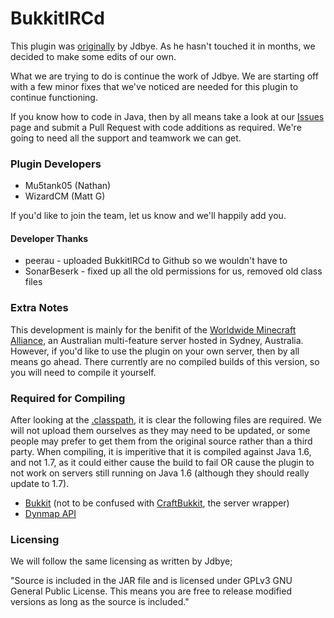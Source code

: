 BukkitIRCd
=============

This plugin was [originally](http://dev.bukkit.org/server-mods/bukkitircd) by Jdbye. As he hasn't touched it in months, we decided to make some edits of our own.

What we are trying to do is continue the work of Jdbye. We are starting off with a few minor fixes that we've noticed are needed for this plugin to continue functioning.

If you know how to code in Java, then by all means take a look at our [Issues](https://github.com/WMCAlliance/BukkitIRCd/issues) page and submit a Pull Request with code additions as required. We're going to need all the support and teamwork we can get.

### Plugin Developers

* Mu5tank05 (Nathan)
* WizardCM (Matt G)

If you'd like to join the team, let us know and we'll happily add you.

#### Developer Thanks

* peerau - uploaded BukkitIRCd to Github so we wouldn't have to
* SonarBeserk - fixed up all the old permissions for us, removed old class files

### Extra Notes

This development is mainly for the benifit of the [Worldwide Minecraft Alliance](http://wma.im), an Australian multi-feature server hosted in Sydney, Australia. However, if you'd like to use the plugin on your own server, then by all means go ahead. There currently are no compiled builds of this version, so you will need to compile it yourself.

### Required for Compiling

After looking at the [.classpath](https://github.com/nathanblaney/BukkitIRCd/blob/master/.classpath), it is clear the following files are required. We will not upload them ourselves as they may need to be updated, or some people may prefer to get them from the original source rather than a third party. When compiling, it is imperitive that it is compiled against Java 1.6, and not 1.7, as it could either cause the build to fail OR cause the plugin to not work on servers still running on Java 1.6 (although they should really update to 1.7).

* [Bukkit](http://dl.bukkit.org/downloads/bukkit/) (not to be confused with [CraftBukkit](http://dl.bukkit.org/downloads/craftbukkit/), the server wrapper)
* [Dynmap API](http://dev.bukkit.org/server-mods/dynmap/files/82-dynmap-api-v1-1/)
 
### Licensing

We will follow the same licensing as written by Jdbye;

"Source is included in the JAR file and is licensed under GPLv3 GNU General Public License. This means you are free to release modified versions as long as the source is included."
